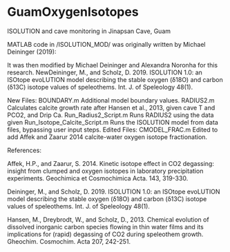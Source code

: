 # GuamOxygenIsotopes
ISOLUTION and cave monitoring in Jinapsan Cave, Guam


MATLAB code in /ISOLUTION_MOD/ was originally written by Michael Deininger (2019):

It was then modified by Michael Deininger and Alexandra Noronha for this research.
NewDeininger, M., and Scholz, D. 2019. ISOLUTION 1.0: an ISOtope evoLUTION model describing the stable oxygen (δ18O) and carbon (δ13C) isotope values of speleothems. Int. J. of Speleology 48(1). 

New Files:
      BOUNDARY.m
            Additional model boundary values.
      RADIUS2.m
            Calculates calcite growth rate after Hansen et al., 2013, given cave T and PCO2, and Drip Ca.
      Run_Radius2_Script.m
            Runs RADIUS2 using the data given
      Run_Isotope_Calcite_Script.m
            Runs the ISOLUTION model from data files, bypassing user input steps.
Edited Files:
      CMODEL_FRAC.m
            Edited to add Affek and Zaarur 2014 calcite-water oxygen isotope fractionation.

References:

Affek, H.P., and Zaarur, S. 2014. Kinetic isotope effect in CO2 degassing: insight from clumped and oxygen isotopes in laboratory precipitation experiments. Geochimica et Cosmochimica Acta. 143, 319-330.	

Deininger, M., and Scholz, D. 2019. ISOLUTION 1.0: an ISOtope evoLUTION model describing the stable oxygen (δ18O) and carbon (δ13C) isotope values of speleothems. Int. J. of Speleology 48(1).

Hansen, M., Dreybrodt, W., and Scholz, D., 2013. Chemical evolution of dissolved inorganic carbon species flowing in thin water films and its implications for (rapid) degassing of CO2 during speleothem growth. Gheochim. Cosmochim. Acta 207, 242-251.
